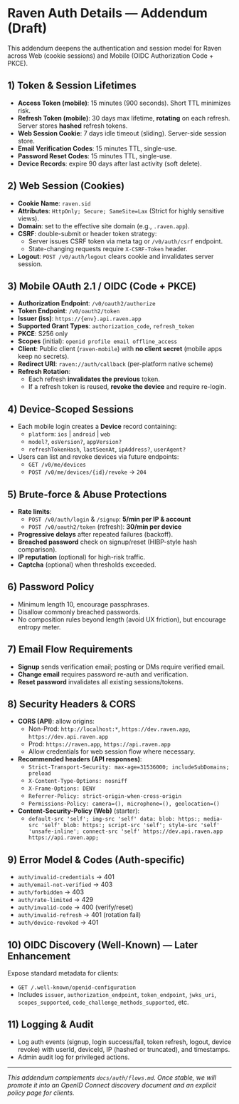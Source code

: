 # Raven Auth Details — Addendum (Draft)

This addendum deepens the authentication and session model for Raven across Web (cookie sessions) and Mobile (OIDC Authorization Code + PKCE).

## 1) Token & Session Lifetimes
- **Access Token (mobile)**: 15 minutes (900 seconds). Short TTL minimizes risk.
- **Refresh Token (mobile)**: 30 days max lifetime, **rotating** on each refresh. Server stores **hashed** refresh tokens.
- **Web Session Cookie**: 7 days idle timeout (sliding). Server-side session store.
- **Email Verification Codes**: 15 minutes TTL, single-use.
- **Password Reset Codes**: 15 minutes TTL, single-use.
- **Device Records**: expire 90 days after last activity (soft delete).

## 2) Web Session (Cookies)
- **Cookie Name**: `raven.sid`
- **Attributes**: `HttpOnly; Secure; SameSite=Lax` (Strict for highly sensitive views).
- **Domain**: set to the effective site domain (e.g., `.raven.app`).
- **CSRF**: double-submit or header token strategy:
  - Server issues CSRF token via meta tag or `/v0/auth/csrf` endpoint.
  - State-changing requests require `X-CSRF-Token` header.
- **Logout**: `POST /v0/auth/logout` clears cookie and invalidates server session.

## 3) Mobile OAuth 2.1 / OIDC (Code + PKCE)
- **Authorization Endpoint**: `/v0/oauth2/authorize`
- **Token Endpoint**: `/v0/oauth2/token`
- **Issuer (iss)**: `https://{env}.api.raven.app`
- **Supported Grant Types**: `authorization_code`, `refresh_token`
- **PKCE**: S256 only
- **Scopes** (initial): `openid profile email offline_access`
- **Client**: Public client (`raven-mobile`) with **no client secret** (mobile apps keep no secrets).
- **Redirect URI**: `raven://auth/callback` (per-platform native scheme)
- **Refresh Rotation**:
  - Each refresh **invalidates the previous** token.
  - If a refresh token is reused, **revoke the device** and require re-login.

## 4) Device-Scoped Sessions
- Each mobile login creates a **Device** record containing:
  - `platform`: `ios` | `android` | `web`
  - `model?`, `osVersion?`, `appVersion?`
  - `refreshTokenHash`, `lastSeenAt`, `ipAddress?`, `userAgent?`
- Users can list and revoke devices via future endpoints:
  - `GET /v0/me/devices`
  - `POST /v0/me/devices/{id}/revoke` → `204`

## 5) Brute-force & Abuse Protections
- **Rate limits**:
  - `POST /v0/auth/login` & `/signup`: **5/min per IP & account**
  - `POST /v0/oauth2/token` (refresh): **30/min per device**
- **Progressive delays** after repeated failures (backoff).
- **Breached password** check on signup/reset (HIBP-style hash comparison).
- **IP reputation** (optional) for high-risk traffic.
- **Captcha** (optional) when thresholds exceeded.

## 6) Password Policy
- Minimum length 10, encourage passphrases.
- Disallow commonly breached passwords.
- No composition rules beyond length (avoid UX friction), but encourage entropy meter.

## 7) Email Flow Requirements
- **Signup** sends verification email; posting or DMs require verified email.
- **Change email** requires password re-auth and verification.
- **Reset password** invalidates all existing sessions/tokens.

## 8) Security Headers & CORS
- **CORS (API)**: allow origins:
  - Non-Prod: `http://localhost:*`, `https://dev.raven.app`, `https://dev.api.raven.app`
  - Prod: `https://raven.app`, `https://api.raven.app`
  - Allow credentials for web session flow where necessary.
- **Recommended headers (API responses)**:
  - `Strict-Transport-Security: max-age=31536000; includeSubDomains; preload`
  - `X-Content-Type-Options: nosniff`
  - `X-Frame-Options: DENY`
  - `Referrer-Policy: strict-origin-when-cross-origin`
  - `Permissions-Policy: camera=(), microphone=(), geolocation=()`
- **Content-Security-Policy (Web)** (starter):
  - `default-src 'self'; img-src 'self' data: blob: https:; media-src 'self' blob: https:; script-src 'self'; style-src 'self' 'unsafe-inline'; connect-src 'self' https://dev.api.raven.app https://api.raven.app;`

## 9) Error Model & Codes (Auth-specific)
- `auth/invalid-credentials` → 401
- `auth/email-not-verified` → 403
- `auth/forbidden` → 403
- `auth/rate-limited` → 429
- `auth/invalid-code` → 400 (verify/reset)
- `auth/invalid-refresh` → 401 (rotation fail)
- `auth/device-revoked` → 401

## 10) OIDC Discovery (Well-Known) — Later Enhancement
Expose standard metadata for clients:
- `GET /.well-known/openid-configuration`
- Includes `issuer`, `authorization_endpoint`, `token_endpoint`, `jwks_uri`, `scopes_supported`, `code_challenge_methods_supported`, etc.

## 11) Logging & Audit
- Log auth events (signup, login success/fail, token refresh, logout, device revoke) with userId, deviceId, IP (hashed or truncated), and timestamps.
- Admin audit log for privileged actions.

---

*This addendum complements `docs/auth/flows.md`. Once stable, we will promote it into an OpenID Connect discovery document and an explicit policy page for clients.*
